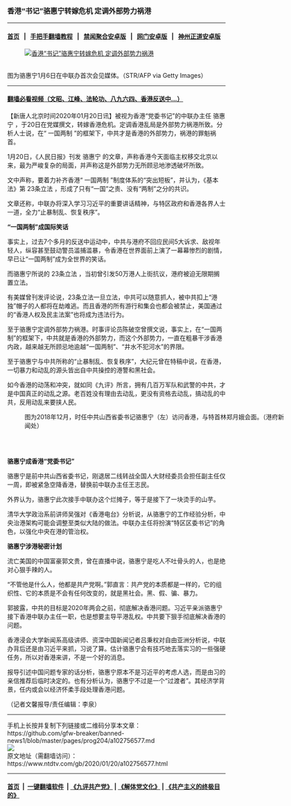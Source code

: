 ### 香港“书记”骆惠宁转嫁危机 定调外部势力祸港
------------------------

#### [首页](https://github.com/gfw-breaker/banned-news1/blob/master/README.md) &nbsp;&nbsp;|&nbsp;&nbsp; [手把手翻墙教程](https://github.com/gfw-breaker/guides/wiki) &nbsp;&nbsp;|&nbsp;&nbsp; [禁闻聚合安卓版](https://github.com/gfw-breaker/bn-android) &nbsp;&nbsp;|&nbsp;&nbsp; [网门安卓版](https://github.com/oGate2/oGate) &nbsp;&nbsp;|&nbsp;&nbsp; [神州正道安卓版](https://github.com/SzzdOgate/update) 



<div><div class="featured_image">
 <a href="https://i.ntdtv.com/assets/uploads/2020/01/GettyImages-1191981653-1-800x450-1.jpg" target="_blank">
  <figure>
   <img alt="香港“书记”骆惠宁转嫁危机 定调外部势力祸港" src="https://i.ntdtv.com/assets/uploads/2020/01/GettyImages-1191981653-1-800x450-1-800x450.jpg"/>
  </figure><br/>
 </a>
 <span class="caption">
  图为骆惠宁1月6日在中联办首次会见媒体。（STR/AFP via Getty Images）
 </span>
</div>
</div><hr/>

#### [翻墙必看视频（文昭、江峰、法轮功、八九六四、香港反送中...）](https://github.com/gfw-breaker/banned-news1/blob/master/pages/link3.md)

<div><div class="post_content" itemprop="articleBody">
 <p>
  【新唐人北京时间2020年01月20日讯】被视为香港“党委书记”的中联办主任
  <ok href="https://www.ntdtv.com/gb/骆惠宁.htm">
   骆惠宁
  </ok>
  ，于20日在党媒撰文，转嫁香港危机。定调香港乱局是外部势力祸港所致。分析人士说，在“
  <ok href="https://www.ntdtv.com/gb/一国两制.htm">
   一国两制
  </ok>
  ”的框架下，中共才是香港的外部势力，祸港的罪魁祸首。
 </p>
 <p>
  1月20日，《人民日报》刊发
  <ok href="https://www.ntdtv.com/gb/骆惠宁.htm">
   骆惠宁
  </ok>
  的文章，声称香港今天面临主权移交北京以来，最为严峻复杂的局面，并声称这是外部势力无所顾忌地渗透破坏所致。
 </p>
 <p>
  文中声称，要着力补齐香港“
  <ok href="https://www.ntdtv.com/gb/一国两制.htm">
   一国两制
  </ok>
  ”制度体系的“突出短板”，并认为，《基本法》第
  <ok href="https://www.ntdtv.com/gb/23条立法.htm">
   23条立法
  </ok>
  ，形成了只有“一国”之责、没有“两制”之分的共识。
 </p>
 <p>
  文章还称，中联办将深入学习习近平的重要讲话精神，与特区政府和香港各界人士一道，全力“止暴制乱、恢复秩序”。
 </p>
 <p>
  <strong>
   “一国两制”成国际笑话
  </strong>
 </p>
 <p>
  事实上，过去7个多月的反送中运动中，中共与港府不回应民间5大诉求、敌视年轻人，纵容甚至鼓动警员滥捕滥暴，令香港在世界面前上演了一幕幕惨烈的剧情，早已让“一国两制”成为全世界的笑话。
 </p>
 <p>
  而骆惠宁所说的
  <ok href="https://www.ntdtv.com/gb/23条立法.htm">
   23条立法
  </ok>
  ，当初曾引发50万港人上街抗议，港府被迫无限期搁置立法。
 </p>
 <p>
  有美媒曾刊发评论说，23条立法一旦立法，中共可以随意抓人，被中共扣上“港独”帽子的人都将在劫难逃。而且香港的所有游行和集会也都会被禁止，美国通过的“香港人权及民主法案”也将成为违法行为。
 </p>
 <p>
  至于骆惠宁定调外部势力祸港。时事评论员陈破空曾撰文说，事实上，在“一国两制”的框架下，中共就是香港的外部势力，而这个外部势力，一直在粗暴干涉香港内政，越来越无所顾忌地逾越“一国两制”、“井水不犯河水”的界限。
 </p>
 <p>
  至于骆惠宁与中共所称的“止暴制乱、恢复秩序”，大纪元曾在特稿中说，在香港，一切暴力和动乱的源头皆出自中共操控的港警和黑社会。
 </p>
 <p>
  如今香港的动荡和冲突，就如同《九评》所言，拥有几百万军队和武警的中共，才是中国真正的动乱之源。老百姓没有理由去动乱，更没有资格去动乱，搞动乱的中共，反用动乱来要挟人民。
 </p>
 <figure class="wp-caption alignnone" id="attachment_102745376" style="width: 600px">
  <ok href="https://i.ntdtv.com/assets/uploads/2020/01/Ktt59QVd67ePm_gDb-EIDQrE1j5yvgi7EevulhHr7pY.jpg">
   <img alt="" class="size-medium wp-image-102745376" src="https://i.ntdtv.com/assets/uploads/2020/01/Ktt59QVd67ePm_gDb-EIDQrE1j5yvgi7EevulhHr7pY-600x338.jpg"/>
  </ok>
  <br/><figcaption class="wp-caption-text">
   图为2018年12月，时任中共山西省委书记骆惠宁（左）访问香港，与特首林郑月娥会面。（港府新闻处）
  </figcaption><br/>
 </figure><br/>
 <p>
  <strong>
   骆惠宁成香港“党委书记”
  </strong>
 </p>
 <p>
  骆惠宁是前中共山西省委书记，刚退居二线转战全国人大财经委员会担任副主任仅一周，即被紧急空降香港，替换前中联办主任王志民。
 </p>
 <p>
  外界认为，骆惠宁此次接手中联办这个烂摊子，等于是接下了一块烫手的山芋。
 </p>
 <p>
  清华大学政治系前讲师吴强对《香港电台》分析说，从骆惠宁的工作经验分析，中央治港架构可能会调整至类似大陆的做法。中联办主任将扮演“特区区委书记”的角色，以强化中央在港的管治权。
 </p>
 <p>
  <strong>
   骆惠宁涉港秘密计划
  </strong>
 </p>
 <p>
  流亡美国的中国富豪郭文贵，曾在直播中说，骆惠宁是吃人不吐骨头的人，也是绝对心狠手辣的人。
 </p>
 <p>
  “不管他是什么人，他都是共产党啊。”郭直言：共产党的本质都是一样的，它的组织性、它的本质是不会有任何改变的，就是黑社会。黑、假、骗、暴力。
 </p>
 <p>
  郭披露，中共的目标是2020年两会之前，彻底解决香港问题。习近平亲派骆惠宁接下香港中联办主任一职，也是想要主导平港乱权。中共要下狠手彻底解决香港的问题。
 </p>
 <p>
  香港浸会大学新闻系高级讲师、资深中国新闻记者吕秉权对自由亚洲分析说，中联办背后还是由习近平来抓，习说了算。估计骆惠宁会有技巧地去落实习的一些强硬任务，所以对香港来讲，不是一个好的消息。
 </p>
 <p>
  报导引述中国问题专家的话分析，骆惠宁原本不是习近平的考虑人选，而是由习的亲信推荐后临时决定的。也有分析认为，骆惠宁不过是一个“过渡者”。其经济学背景，任内或会以经济怀柔手段处理香港问题。
 </p>
 <p>
  （记者文馨报导/责任编辑：李泉）
 </p>
 <div class="single_ad">
 </div>
</div>
</div>
<hr/>
手机上长按并复制下列链接或二维码分享本文章：<br/>
https://github.com/gfw-breaker/banned-news1/blob/master/pages/prog204/a102756577.md <br/>
<a href='https://github.com/gfw-breaker/banned-news1/blob/master/pages/prog204/a102756577.md'><img src='https://github.com/gfw-breaker/banned-news1/blob/master/pages/prog204/a102756577.md.png'/></a> <br/>
原文地址（需翻墙访问）：https://www.ntdtv.com/gb/2020/01/20/a102756577.html


------------------------
#### [首页](https://github.com/gfw-breaker/banned-news1/blob/master/README.md) &nbsp;|&nbsp; [一键翻墙软件](https://github.com/gfw-breaker/nogfw/blob/master/README.md) &nbsp;| [《九评共产党》](https://github.com/gfw-breaker/9ping.md/blob/master/README.md#九评之一评共产党是什么) | [《解体党文化》](https://github.com/gfw-breaker/jtdwh.md/blob/master/README.md) | [《共产主义的终极目的》](https://github.com/gfw-breaker/gczydzjmd.md/blob/master/README.md)


<img src='http://gfw-breaker.win/banned-news/pages/prog204/a102756577.md' width='0px' height='0px'/>